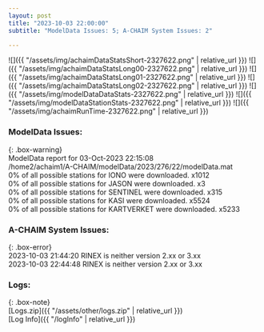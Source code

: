 ```yaml
---
layout: post
title: "2023-10-03 22:00:00"
subtitle: "ModelData Issues: 5; A-CHAIM System Issues: 2"

---
```


![]({{ "/assets/img/achaimDataStatsShort-2327622.png" | relative_url }})
![]({{ "/assets/img/achaimDataStatsLong00-2327622.png" | relative_url }})
![]({{ "/assets/img/achaimDataStatsLong01-2327622.png" | relative_url }})
![]({{ "/assets/img/achaimDataStatsLong02-2327622.png" | relative_url }})
![]({{ "/assets/img/modelDataDataStats-2327622.png" | relative_url }})
![]({{ "/assets/img/modelDataStationStats-2327622.png" | relative_url }})
![]({{ "/assets/img/achaimRunTime-2327622.png" | relative_url }})


### ModelData Issues:  
  
{: .box-warning}  
 ModelData report for 03-Oct-2023 22:15:08   
 /home2/achaim1/A-CHAIM/modelData/2023/276/22/modelData.mat   
 0% of all possible stations for IONO were downloaded. x1012   
 0% of all possible stations for JASON were downloaded. x3   
 0% of all possible stations for SENTINEL were downloaded. x315   
 0% of all possible stations for KASI were downloaded. x5524   
 0% of all possible stations for KARTVERKET were downloaded. x5233   
  
### A-CHAIM System Issues:  
  
{: .box-error}  
2023-10-03 21:44:20 RINEX is neither version 2.xx or 3.xx  
2023-10-03 22:44:48 RINEX is neither version 2.xx or 3.xx  

### Logs:  
  
{: .box-note}  
[Logs.zip]({{ "/assets/other/logs.zip" | relative_url }})  
[Log Info]({{ "/logInfo" | relative_url }})  
